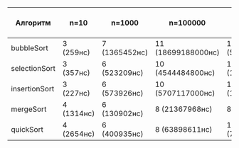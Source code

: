 | Алгоритм      | n=10       | n=1000        | n=100000           | n=500000            | Были ли затраты памяти? |
|---------------|------------|---------------|--------------------|---------------------|-------------------------|
| bubbleSort    | 3 (259нс)  | 7 (1365452нс) | 11 (18699188000нс) | 12 (593054073900нс) | -                       |
| selectionSort | 3 (357нс)  | 6 (523209нс)  | 10 (4544484800нс)  | 12 (121733039100нс) | -                       |
| insertionSort | 3 (227нс)  | 6 (573926нс)  | 10 (5707117000нс)  | 12 (134147565000нс) | -                       |
| mergeSort     | 4 (1314нс) | 6 (130902нс)  | 8 (21367968нс)     | 8 (85929946нс)      | +                       |
| quickSort     | 4 (2654нс) | 6 (400935нс)  | 8 (63898611нс)     | 10 (7401700900нс)   | +                       |